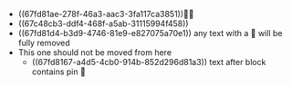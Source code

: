 - ((67fd81ae-278f-46a3-aac3-3fa117ca3851))📅📌
- ((67c48cb3-ddf4-468f-a5ab-31115994f458))
- ((67fd81d4-b3d9-4746-81e9-e827075a70e1)) any text with a 📌 will be fully removed
- This one should not be moved from here
	- ((67fd8167-a4d5-4cb0-914b-852d296d81a3)) text after block contains pin 📌
